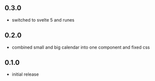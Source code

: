 ## 0.3.0

- switched to svelte 5 and runes

## 0.2.0

- combined small and big calendar into one component and fixed css

## 0.1.0

- initial release
